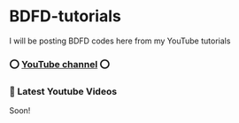 # BDFD-tutorials
I will be posting BDFD codes here from my YouTube tutorials 

### ⭕ [YouTube channel](https://youtube.com/channel/UCXQ5fsyWx3hEr93CbStfjyA) ⭕

### 🎲 Latest Youtube Videos

<!-- YOUTUBE:START -->
Soon! 
<!-- YOUTUBE:END -->

